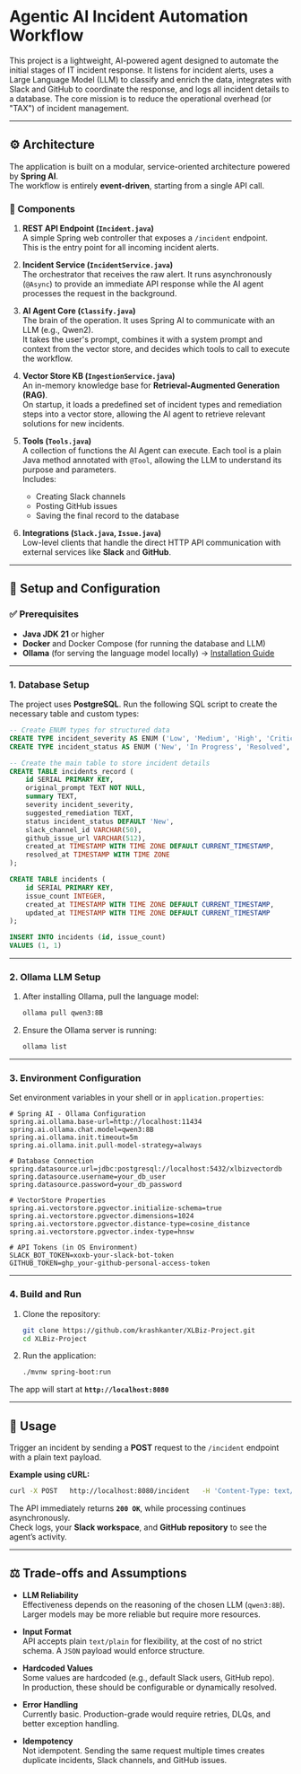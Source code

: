 # Agentic AI Incident Automation Workflow

This project is a lightweight, AI-powered agent designed to automate the initial stages of IT incident response. It listens for incident alerts, uses a Large Language Model (LLM) to classify and enrich the data, integrates with Slack and GitHub to coordinate the response, and logs all incident details to a database. The core mission is to reduce the operational overhead (or "TAX") of incident management.

---

## ⚙️ Architecture

The application is built on a modular, service-oriented architecture powered by **Spring AI**.  
The workflow is entirely **event-driven**, starting from a single API call.

### 🔹 Components

1. **REST API Endpoint (`Incident.java`)**  
   A simple Spring web controller that exposes a `/incident` endpoint.  
   This is the entry point for all incoming incident alerts.

2. **Incident Service (`IncidentService.java`)**  
   The orchestrator that receives the raw alert. It runs asynchronously (`@Async`) to provide an immediate API response while the AI agent processes the request in the background.

3. **AI Agent Core (`Classify.java`)**  
   The brain of the operation. It uses Spring AI to communicate with an LLM (e.g., Qwen2).  
   It takes the user's prompt, combines it with a system prompt and context from the vector store, and decides which tools to call to execute the workflow.

4. **Vector Store KB (`IngestionService.java`)**  
   An in-memory knowledge base for **Retrieval-Augmented Generation (RAG)**.  
   On startup, it loads a predefined set of incident types and remediation steps into a vector store, allowing the AI agent to retrieve relevant solutions for new incidents.

5. **Tools (`Tools.java`)**  
   A collection of functions the AI Agent can execute. Each tool is a plain Java method annotated with `@Tool`, allowing the LLM to understand its purpose and parameters.  
   Includes:
    - Creating Slack channels
    - Posting GitHub issues
    - Saving the final record to the database

6. **Integrations (`Slack.java`, `Issue.java`)**  
   Low-level clients that handle the direct HTTP API communication with external services like **Slack** and **GitHub**.

---

## 🚀 Setup and Configuration

### ✅ Prerequisites

- **Java JDK 21** or higher
- **Docker** and Docker Compose (for running the database and LLM)
- **Ollama** (for serving the language model locally) → [Installation Guide](https://ollama.com/)

---

### 1. Database Setup

The project uses **PostgreSQL**. Run the following SQL script to create the necessary table and custom types:

```sql
-- Create ENUM types for structured data
CREATE TYPE incident_severity AS ENUM ('Low', 'Medium', 'High', 'Critical');
CREATE TYPE incident_status AS ENUM ('New', 'In Progress', 'Resolved', 'Closed');

-- Create the main table to store incident details
CREATE TABLE incidents_record (
    id SERIAL PRIMARY KEY,
    original_prompt TEXT NOT NULL,
    summary TEXT,
    severity incident_severity,
    suggested_remediation TEXT,
    status incident_status DEFAULT 'New',
    slack_channel_id VARCHAR(50),
    github_issue_url VARCHAR(512),
    created_at TIMESTAMP WITH TIME ZONE DEFAULT CURRENT_TIMESTAMP,
    resolved_at TIMESTAMP WITH TIME ZONE
);

CREATE TABLE incidents (
    id SERIAL PRIMARY KEY,
    issue_count INTEGER,
    created_at TIMESTAMP WITH TIME ZONE DEFAULT CURRENT_TIMESTAMP,
    updated_at TIMESTAMP WITH TIME ZONE DEFAULT CURRENT_TIMESTAMP
);

INSERT INTO incidents (id, issue_count)
VALUES (1, 1)
```

---

### 2. Ollama LLM Setup

1. After installing Ollama, pull the language model:
   ```bash
   ollama pull qwen3:8B
   ```

2. Ensure the Ollama server is running:
   ```bash
   ollama list
   ```

---

### 3. Environment Configuration

Set environment variables in your shell or in `application.properties`:

```properties
# Spring AI - Ollama Configuration
spring.ai.ollama.base-url=http://localhost:11434
spring.ai.ollama.chat.model=qwen3:8B
spring.ai.ollama.init.timeout=5m
spring.ai.ollama.init.pull-model-strategy=always

# Database Connection
spring.datasource.url=jdbc:postgresql://localhost:5432/xlbizvectordb
spring.datasource.username=your_db_user
spring.datasource.password=your_db_password

# VectorStore Properties
spring.ai.vectorstore.pgvector.initialize-schema=true
spring.ai.vectorstore.pgvector.dimensions=1024
spring.ai.vectorstore.pgvector.distance-type=cosine_distance
spring.ai.vectorstore.pgvector.index-type=hnsw

# API Tokens (in OS Environment)
SLACK_BOT_TOKEN=xoxb-your-slack-bot-token
GITHUB_TOKEN=ghp_your-github-personal-access-token
```

---

### 4. Build and Run

1. Clone the repository:
   ```bash
   git clone https://github.com/krashkanter/XLBiz-Project.git
   cd XLBiz-Project
   ```

2. Run the application:
   ```bash
   ./mvnw spring-boot:run
   ```

The app will start at **`http://localhost:8080`**

---

## 📡 Usage

Trigger an incident by sending a **POST** request to the `/incident` endpoint with a plain text payload.

**Example using cURL:**

```bash
curl -X POST   http://localhost:8080/incident   -H 'Content-Type: text/plain'   -d 'CRITICAL: The primary database server pg-prod-01 has disk usage at 93% on the /var/lib/postgresql volume. Immediate action is required to prevent downtime.'
```

The API immediately returns **`200 OK`**, while processing continues asynchronously.  
Check logs, your **Slack workspace**, and **GitHub repository** to see the agent’s activity.

---

## ⚖️ Trade-offs and Assumptions

- **LLM Reliability**  
  Effectiveness depends on the reasoning of the chosen LLM (`qwen3:8B`). Larger models may be more reliable but require more resources.

- **Input Format**  
  API accepts plain `text/plain` for flexibility, at the cost of no strict schema. A `JSON` payload would enforce structure.

- **Hardcoded Values**  
  Some values are hardcoded (e.g., default Slack users, GitHub repo).  
  In production, these should be configurable or dynamically resolved.

- **Error Handling**  
  Currently basic. Production-grade would require retries, DLQs, and better exception handling.

- **Idempotency**  
  Not idempotent. Sending the same request multiple times creates duplicate incidents, Slack channels, and GitHub issues.
